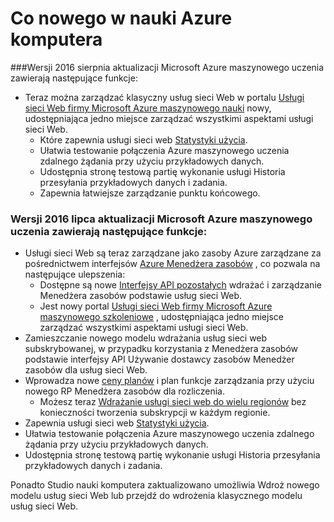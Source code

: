 <properties
    pageTitle="Komputer nauki, co nowego | Microsoft Azure"
    description="Nowe funkcje, które są dostępne w Azure maszynowego uczenia."
    services="machine-learning"
    documentationCenter=""
    authors="vDonGlover"
    manager="raymondl"
    editor=""/>

<tags
    ms.service="machine-learning"
    ms.workload="data-services"
    ms.tgt_pltfrm="na"
    ms.devlang="na"
    ms.topic="article"
    ms.date="10/05/2016"
    ms.author="v-donglo"/>

# <a name="whats-new-in-azure-machine-learning"></a>Co nowego w nauki Azure komputera

###<a name="the-august-2016-release-of-microsoft-azure-machine-learning-updates-provide-the-following-features"></a>Wersji 2016 sierpnia aktualizacji Microsoft Azure maszynowego uczenia zawierają następujące funkcje:

* Teraz można zarządzać klasyczny usług sieci Web w portalu [Usługi sieci Web firmy Microsoft Azure maszynowego nauki](https://services.azureml.net/) nowy, udostępniająca jedno miejsce zarządzać wszystkimi aspektami usługi sieci Web.   
    * Które zapewnia usługi sieci web [Statystyki użycia](machine-learning-manage-new-webservice.md).
    * Ułatwia testowanie połączenia Azure maszynowego uczenia zdalnego żądania przy użyciu przykładowych danych.
    * Udostępnia stronę testową partię wykonanie usługi Historia przesyłania przykładowych danych i zadania.
    * Zapewnia łatwiejsze zarządzanie punktu końcowego.

### <a name="the-july-2016-release-of-microsoft-azure-machine-learning-updates-provide-the-following-features"></a>Wersji 2016 lipca aktualizacji Microsoft Azure maszynowego uczenia zawierają następujące funkcje:

* Usługi sieci Web są teraz zarządzane jako zasoby Azure zarządzane za pośrednictwem interfejsów [Azure Menedżera zasobów](../azure-resource-manager/resource-group-overview.md) , co pozwala na następujące ulepszenia:
    * Dostępne są nowe [Interfejsy API pozostałych](https://msdn.microsoft.com/library/azure/Dn950030.aspx) wdrażać i zarządzanie Menedżera zasobów podstawie usług sieci Web.
    * Jest nowy portal [Usługi sieci Web firmy Microsoft Azure maszynowego szkoleniowe](https://services.azureml.net/) , udostępniająca jedno miejsce zarządzać wszystkimi aspektami usługi sieci Web.
* Zamieszczanie nowego modelu wdrażania usług sieci web subskrybowanej, w przypadku korzystania z Menedżera zasobów podstawie interfejsy API Używanie dostawcy zasobów Menedżer zasobów dla usług sieci Web.
* Wprowadza nowe [ceny planów](https://azure.microsoft.com/pricing/details/machine-learning/) i plan funkcje zarządzania przy użyciu nowego RP Menedżera zasobów dla rozliczenia.
    * Możesz teraz [Wdrażanie usługi sieci web do wielu regionów](machine-learning-how-to-deploy-to-multiple-regions.md) bez konieczności tworzenia subskrypcji w każdym regionie.
* Zapewnia usługi sieci web [Statystyki użycia](machine-learning-manage-new-webservice.md).
* Ułatwia testowanie połączenia Azure maszynowego uczenia zdalnego żądania przy użyciu przykładowych danych.
* Udostępnia stronę testową partię wykonanie usługi Historia przesyłania przykładowych danych i zadania.

Ponadto Studio nauki komputera zaktualizowano umożliwia Wdroż nowego modelu usług sieci Web lub przejdź do wdrożenia klasycznego modelu usług sieci Web. 
